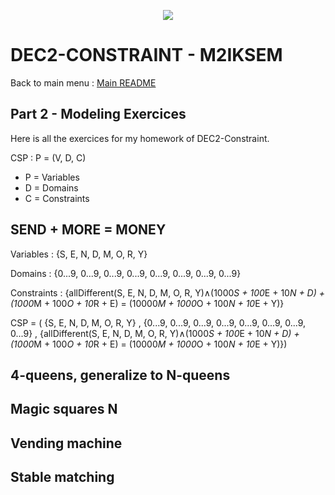 <p align="center">
  <img src="https://study-eu.s3.amazonaws.com/uploads/university/universit--paris-1-panth-on-sorbonne-479-logo.png">
</p>


# DEC2-CONSTRAINT - M2IKSEM

Back to main menu : [Main README](https://github.com/corentinleroux/dec2-constraint/)

## Part 2 - Modeling Exercices
Here is all the exercices for my homework of DEC2-Constraint.

CSP : P = (V, D, C) 

- P = Variables
- D = Domains
- C = Constraints 
      
## SEND + MORE = MONEY

Variables : {S, E, N, D, M, O, R, Y}

Domains : {0...9, 0...9, 0...9, 0...9, 0...9, 0...9, 0...9, 0...9} 

Constraints : {allDifferent(S, E, N, D, M, O, R, Y)∧(1000*S + 100*E + 10*N + D) + (1000*M + 100*O + 10*R + E) = (10000*M + 1000*O + 100*N + 10*E + Y)}
      
CSP = ( {S, E, N, D, M, O, R, Y} , {0...9, 0...9, 0...9, 0...9, 0...9, 0...9, 0...9, 0...9} , {allDifferent(S, E, N, D, M, O, R, Y)∧(1000*S + 100*E + 10*N + D) + (1000*M + 100*O + 10*R + E) = (10000*M + 1000*O + 100*N + 10*E + Y)})

## 4-queens, generalize to N-queens

## Magic squares N

## Vending machine

## Stable matching
